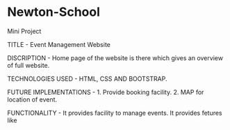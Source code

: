 # Newton-School
Mini Project

TITLE - Event Management Website

DISCRIPTION - Home page of the website is there which gives an overview of full website.

TECHNOLOGIES USED - HTML, CSS AND BOOTSTRAP.

FUTURE IMPLEMENTATIONS - 1. Provide booking facility.
                         2. MAP for location of event.
                         
FUNCTIONALITY - It provides facility to manage events. It provides fetures like 
